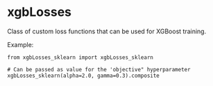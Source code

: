# xgbLosses
Class of custom loss functions that can be used for XGBoost training.

Example:

```
from xgbLosses_sklearn import xgbLosses_sklearn

# Can be passed as value for the 'objective" hyperparameter
xgbLosses_sklearn(alpha=2.0, gamma=0.3).composite
```
